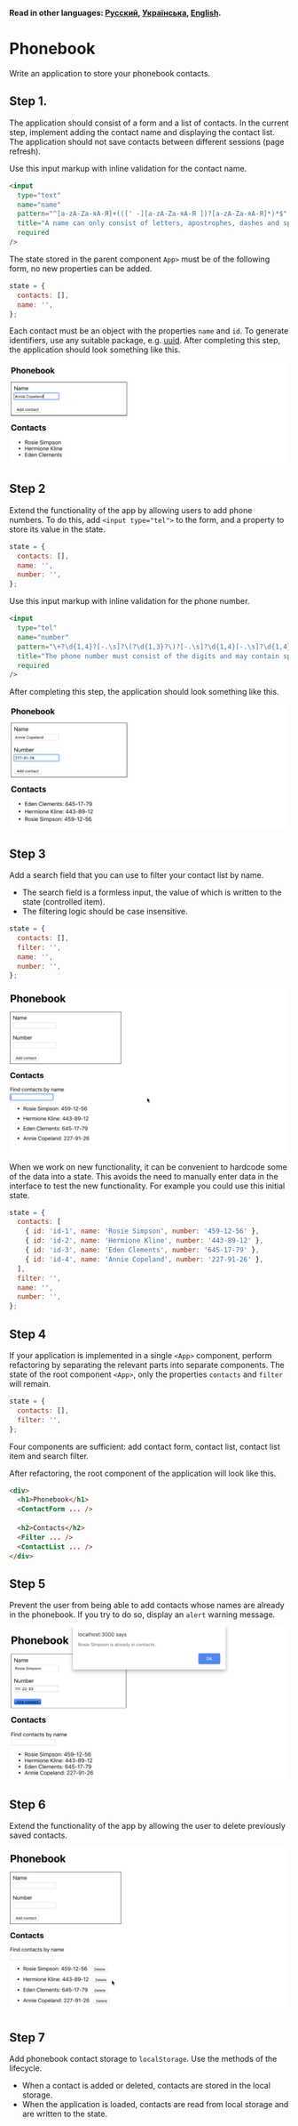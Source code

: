 **Read in other languages: [Русский](README.md), [Українська](README.ua.md),
[English](README.en.md).**

# Phonebook

Write an application to store your phonebook contacts.

## Step 1.

The application should consist of a form and a list of contacts. In the current
step, implement adding the contact name and displaying the contact list. The
application should not save contacts between different sessions (page refresh).

Use this input markup with inline validation for the contact name.

```html
<input
  type="text"
  name="name"
  pattern="^[a-zA-Zа-яА-Я]+(([' -][a-zA-Zа-яА-Я ])?[a-zA-Zа-яА-Я]*)*$"
  title="A name can only consist of letters, apostrophes, dashes and spaces. For example Adrian, Jacob Mercer, Charles de Batz de Castelmore d'Artagnan, etc."
  required
/>
```

The state stored in the parent component `App>` must be of the following form,
no new properties can be added.

```js
state = {
  contacts: [],
  name: '',
};
```

Each contact must be an object with the properties `name` and `id`. To generate
identifiers, use any suitable package, e.g.
[uuid](https://www.npmjs.com/package/uuid#version-4). After completing this
step, the application should look something like this.

![preview](./mockup/step-1.png)

## Step 2

Extend the functionality of the app by allowing users to add phone numbers. To
do this, add `<input type="tel">` to the form, and a property to store its value
in the state.

```js
state = {
  contacts: [],
  name: '',
  number: '',
};
```

Use this input markup with inline validation for the phone number.

```html
<input
  type="tel"
  name="number"
  pattern="\+?\d{1,4}?[-.\s]?\(?\d{1,3}?\)?[-.\s]?\d{1,4}[-.\s]?\d{1,4}[-.\s]?\d{1,9}"
  title="The phone number must consist of the digits and may contain spaces, dashes, parentheses and may begin with +"
  required
/>
```

After completing this step, the application should look something like this.

![preview](./mockup/step-2.png)

## Step 3

Add a search field that you can use to filter your contact list by name.

- The search field is a formless input, the value of which is written to the
  state (controlled item).
- The filtering logic should be case insensitive.

```js
state = {
  contacts: [],
  filter: '',
  name: '',
  number: '',
};
```

![preview](./mockup/step-3.gif)

When we work on new functionality, it can be convenient to hardcode some of the
data into a state. This avoids the need to manually enter data in the interface
to test the new functionality. For example you could use this initial state.

```js
state = {
  contacts: [
    { id: 'id-1', name: 'Rosie Simpson', number: '459-12-56' },
    { id: 'id-2', name: 'Hermione Kline', number: '443-89-12' },
    { id: 'id-3', name: 'Eden Clements', number: '645-17-79' },
    { id: 'id-4', name: 'Annie Copeland', number: '227-91-26' },
  ],
  filter: '',
  name: '',
  number: '',
};
```

## Step 4

If your application is implemented in a single `<App>` component, perform
refactoring by separating the relevant parts into separate components. The state
of the root component `<App>`, only the properties `contacts` and `filter` will
remain.

```js
state = {
  contacts: [],
  filter: '',
};
```

Four components are sufficient: add contact form, contact list, contact list
item and search filter.

After refactoring, the root component of the application will look like this.

```html
<div>
  <h1>Phonebook</h1>
  <ContactForm ... />

  <h2>Contacts</h2>
  <Filter ... />
  <ContactList ... />
</div>
```

## Step 5

Prevent the user from being able to add contacts whose names are already in the
phonebook. If you try to do so, display an `alert` warning message.

![preview](./mockup/step-5.png)

## Step 6

Extend the functionality of the app by allowing the user to delete previously
saved contacts.

![preview](./mockup/step-6.gif)

## Step 7

Add phonebook contact storage to `localStorage`. Use the methods of the
lifecycle.

- When a contact is added or deleted, contacts are stored in the local storage.
- When the application is loaded, contacts are read from local storage and are
  written to the state.
